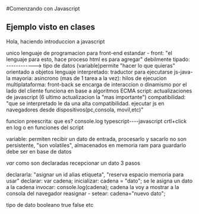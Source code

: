 #Comenzando con Javascript
## Ejemplo visto en clases

Hola, haciendo introduccion a javascript
<Javascript/>

unico lenguaje de programacion para front-end
estandar - front: "el lenguaje para esto, hace proceso html es para agregar"
debilmente tipado: ------------> tipo de datos (variable)permite "hacer lo que quieras"
orientado a objetos
lenguaje interpretado: traductor para ejecutarse js-java-la mayoria:
asincrono (mas de 1 tarea a la vez): hilos de ejecucion
multiplataforma: front-back
se encarga de interaccion o dinamismo por el lado del cliente
funciona en base a algoritmos
ECMA script: actualizaciones de javascript (6 ultimo actualizacion la "mas importante")
compatibilidad: "que se interpretado le da una alta compatibilidad. ejecutar js en navegadores desde dispositivos(pc,consola, movil,etc)"

funcion preescrita: que es? console.log
typescript----javascript crtl+click en log o en funciones del script 

variable: permiten recibir un dato de entrada, procesarlo y sacarlo
no son persistente, "son volatiles", almacenados en memoria ram
para guardarlo debe ser en base de datos

*var* como son declaradas recepcionar un dato
3 pasos

declararla: "asignar un id alias etiqueta", "reserva espacio memoria para usar"
declarar: var cadena;
inicializar: cadena = "dato"; se le asigna un dato a la cadena
invocar: console.log(cadena); cadena la voy a mostrar a la consola del navegador
reasignar - setear: cadena="nuevo dato";

tipo de dato
booleano
true false
etc